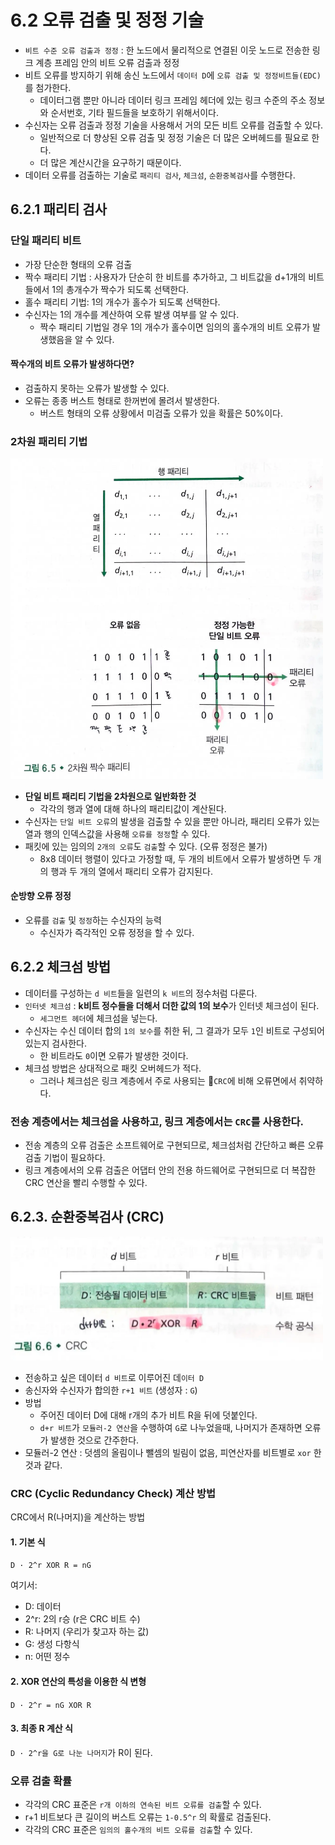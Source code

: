 # 6.2 오류 검출 및 정정 기술

- `비트 수준 오류 검출과 정정` : 한 노드에서 물리적으로 연결된 이웃 노드로 전송한 링크 계층 프레임 안의 비트 오류 검출과 정정
- 비트 오류를 방지하기 위해 송신 노드에서 `데이터 D`에 `오류 검출 및 정정비트들(EDC)`를 첨가한다.
  - 데이터그램 뿐만 아니라 데이터 링크 프레임 헤더에 있는 링크 수준의 주소 정보와 순서번호, 기타 필드들을 보호하기 위해서이다.
- 수신자는 오류 검출과 정정 기술을 사용해서 거의 모든 비트 오류를 검출할 수 있다.
  - 일반적으로 더 향상된 오류 검출 및 정정 기술은 더 많은 오버헤드를 필요로 한다.
  - 더 많은 계산시간을 요구하기 때문이다.
- 데이터 오류를 검출하는 기술로 `패리티 검사`, `체크섬`, `순환중복검사`를 수행한다.

## 6.2.1 패리티 검사

### 단일 패리티 비트

- 가장 단순한 형태의 오류 검출
- 짝수 패리티 기법 : 사용자가 단순히 한 비트를 추가하고, 그 비트값을 d+1개의 비트들에서 1의 총개수가 짝수가 되도록 선택한다.
- 홀수 패리티 기법: 1의 개수가 홀수가 되도록 선택한다.
- 수신자는 1의 개수를 계산하여 오류 발생 여부를 알 수 있다.
  - 짝수 패리티 기법일 경우 1의 개수가 홀수이면 임의의 홀수개의 비트 오류가 발생했음을 알 수 있다.

#### 짝수개의 비트 오류가 발생하다면?

- 검출하지 못하는 오류가 발생할 수 있다.
- 오류는 종종 버스트 형태로 한꺼번에 몰려서 발생한다.
  - 버스트 형태의 오류 상황에서 미검출 오류가 있을 확률은 50%이다.

### 2차원 패리티 기법

<img src="img/img2.png" width="500">

- **단일 비트 패리티 기법을 2차원으로 일반화한 것**
  - 각각의 행과 열에 대해 하나의 패리티값이 계산된다.
- 수신자는 `단일 비트 오류`의 발생을 검출할 수 있을 뿐만 아니라, 패리티 오류가 있는 열과 행의 인덱스값을 사용해 `오류를 정정`할 수 있다.
- 패킷에 있는 임의의 `2개의 오류`도 `검출`할 수 있다. (오류 정정은 불가)
  - 8x8 데이터 행렬이 있다고 가정할 때, 두 개의 비트에서 오류가 발생하면 두 개의 행과 두 개의 열에서 패리티 오류가 감지된다.

#### 순방향 오류 정정

- 오류를 `검출` 및 `정정`하는 수신자의 능력
  - 수신자가 즉각적인 오류 정정을 할 수 있다.

## 6.2.2 체크섬 방법

- 데이터를 구성하는 `d 비트`들을 일련의 `k 비트`의 정수처럼 다룬다.
- `인터넷 체크섬` : **k비트 정수들을 더해서 더한 값의 1의 보수**가 인터넷 체크섬이 된다.
  - `세그먼트 헤더`에 체크섬을 넣는다.
- 수신자는 수신 데이터 합의 `1의 보수`를 취한 뒤, 그 결과가 모두 `1`인 비트로 구성되어있는지 검사한다.
  - 한 비트라도 `0`이면 오류가 발생한 것이다.
- 체크섬 방법은 상대적으로 패킷 오버헤드가 적다.
  - 그러나 체크섬은 링크 계층에서 주로 사용되는 `CRC`에 비해 오류면에서 취약하다.

### 전송 계층에서는 체크섬을 사용하고, 링크 계층에서는 `CRC`를 사용한다.

- 전송 계층의 오류 검출은 소프트웨어로 구현되므로, 체크섬처럼 간단하고 빠른 오류 검출 기법이 필요하다.
- 링크 계층에서의 오류 검출은 어댑터 안의 전용 하드웨어로 구현되므로 더 복잡한 CRC 연산을 빨리 수행할 수 있다.

## 6.2.3. 순환중복검사 (CRC)

<img src="img/img3.png" width="500">

- 전송하고 싶은 데이터 `d 비트`로 이루어진 데`이터 D`
- 송신자와 수신자가 합의한 `r+1 비트` (생성자 : `G`)
- 방법
  - 주어진 데이터 D에 대해 r개의 추가 비트 R을 뒤에 덧붙인다.
  - `d+r 비트`가 `모듈러-2 연산`을 수행하여 `G`로 나누었을때, 나머지가 존재하면 오류가 발생한 것으로 간주한다.
- 모듈러-2 연산 : 덧셈의 올림이나 뺄셈의 빌림이 없음, 피연산자를 비트별로 `xor` 한 것과 같다.

### CRC (Cyclic Redundancy Check) 계산 방법

CRC에서 R(나머지)을 계산하는 방법

#### 1. 기본 식

`D · 2^r XOR R = nG`

여기서:

- D: 데이터
- 2^r: 2의 r승 (r은 CRC 비트 수)
- R: 나머지 (우리가 찾고자 하는 값)
- G: 생성 다항식
- n: 어떤 정수

#### 2. XOR 연산의 특성을 이용한 식 변형

`D · 2^r = nG XOR R`

#### 3. 최종 R 계산 식

`D · 2^r을 G로 나눈 나머지`가 R이 된다.

### 오류 검출 확률

- 각각의 CRC 표준은 `r개 이하의 연속된 비트 오류를 검출`할 수 있다.
- r+1 비트보다 큰 길이의 버스트 오류는 `1-0.5^r` 의 확률로 검출된다.
- 각각의 CRC 표준은 `임의의 홀수개의 비트 오류를 검출`할 수 있다.
